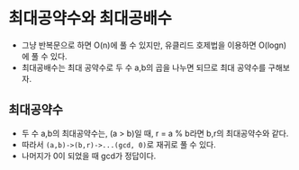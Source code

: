 # 최대공약수와 최대공배수

- 그냥 반복문으로 하면 O(n)에 풀 수 있지만, 유클리드 호제법을 이용하면 O(logn)에 풀 수 있다.
- 최대공배수는 최대 공약수로 두 수 a,b의 곱을 나누면 되므로 최대 공약수를 구해보자.

## 최대공약수

- 두 수 a,b의 최대공약수는, (a > b)일 때, r = a % b라면 b,r의 최대공약수와 같다.
- 따라서 `(a,b)->(b,r)->...(gcd, 0)`로 재귀로 풀 수 있다.
- 나머지가 0이 되었을 때 gcd가 정답이다.
